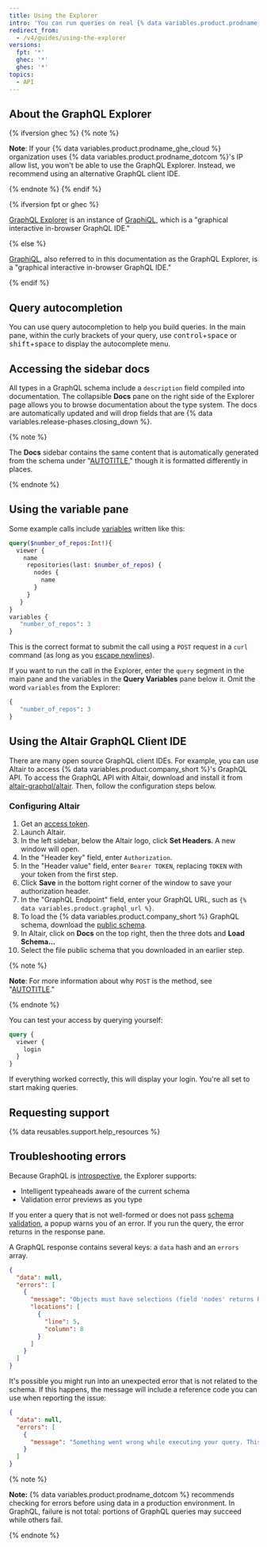 ```yaml
---
title: Using the Explorer
intro: 'You can run queries on real {% data variables.product.prodname_dotcom %} data using the GraphQL Explorer, an integrated development environment in your browser that includes docs, syntax highlighting, and validation errors.'
redirect_from:
  - /v4/guides/using-the-explorer
versions:
  fpt: '*'
  ghec: '*'
  ghes: '*'
topics:
  - API
---
```


## About the GraphQL Explorer

{% ifversion ghec %}
{% note %}

**Note**: If your {% data variables.product.prodname_ghe_cloud %} organization uses {% data variables.product.prodname_dotcom %}'s IP allow list, you won't be able to use the GraphQL Explorer. Instead, we recommend using an alternative GraphQL client IDE.

{% endnote %}
{% endif %}

{% ifversion fpt or ghec %}

[GraphQL Explorer](/graphql/overview/explorer) is an instance of [GraphiQL](https://github.com/graphql/graphiql), which is a "graphical interactive in-browser GraphQL IDE."

{% else %}

[GraphiQL](https://github.com/graphql/graphiql), also referred to in this documentation as the GraphQL Explorer, is a "graphical interactive in-browser GraphQL IDE."

{% endif %}

## Query autocompletion

You can use query autocompletion to help you build queries. In the main pane, within the curly brackets of your query, use <kbd>control</kbd>+<kbd>space</kbd> or <kbd>shift</kbd>+<kbd>space</kbd> to display the autocomplete menu.

## Accessing the sidebar docs

All types in a GraphQL schema include a `description` field compiled into documentation. The collapsible **Docs** pane on the right side of the Explorer page allows you to browse documentation about the type system. The docs are automatically updated and will drop fields that are {% data variables.release-phases.closing_down %}.

{% note %}

The **Docs** sidebar contains the same content that is automatically generated from the schema under "[AUTOTITLE](/graphql)," though it is formatted differently in places.

{% endnote %}

## Using the variable pane

Some example calls include [variables](/graphql/guides/forming-calls-with-graphql#working-with-variables) written like this:

```graphql
query($number_of_repos:Int!){
  viewer {
    name
     repositories(last: $number_of_repos) {
       nodes {
         name
       }
     }
   }
}
variables {
   "number_of_repos": 3
}
```

This is the correct format to submit the call using a `POST` request in a `curl` command (as long as you [escape newlines](/graphql/guides/forming-calls-with-graphql#communicating-with-graphql)).

If you want to run the call in the Explorer, enter the `query` segment in the main pane and the variables in the **Query Variables** pane below it. Omit the word `variables` from the Explorer:

```graphql
{
   "number_of_repos": 3
}
```

## Using the Altair GraphQL Client IDE

There are many open source GraphQL client IDEs. For example, you can use Altair to access {% data variables.product.company_short %}'s GraphQL API. To access the GraphQL API with Altair, download and install it from [altair-graphql/altair](https://github.com/altair-graphql/altair). Then, follow the configuration steps below.

### Configuring Altair

1. Get an [access token](/graphql/guides/forming-calls-with-graphql#authenticating-with-graphql).
1. Launch Altair.
1. In the left sidebar, below the Altair logo, click **Set Headers**. A new window will open.
1. In the "Header key" field, enter `Authorization`.
1. In the "Header value" field, enter `Bearer TOKEN`, replacing `TOKEN` with your token from the first step.
1. Click **Save** in the bottom right corner of the window to save your authorization header.
1. In the "GraphQL Endpoint" field, enter your GraphQL URL, such as `{% data variables.product.graphql_url %}`.
1. To load the {% data variables.product.company_short %} GraphQL schema, download the [public schema](/graphql/overview/public-schema).
1. In Altair, click on **Docs** on the top right, then the three dots and **Load Schema...**
1. Select the file public schema that you downloaded in an earlier step.

{% note %}

**Note**: For more information about why `POST` is the method, see "[AUTOTITLE](/graphql/guides/forming-calls-with-graphql#communicating-with-graphql)."

{% endnote %}

You can test your access by querying yourself:

```graphql
query {
  viewer {
    login
  }
}
```

If everything worked correctly, this will display your login. You're all set to start making queries.

## Requesting support

{% data reusables.support.help_resources %}

## Troubleshooting errors

Because GraphQL is [introspective](/graphql/guides/introduction-to-graphql#discovering-the-graphql-api), the Explorer supports:

* Intelligent typeaheads aware of the current schema
* Validation error previews as you type

If you enter a query that is not well-formed or does not pass [schema validation](/graphql/guides/introduction-to-graphql#schema), a popup warns you of an error. If you run the query, the error returns in the response pane.

A GraphQL response contains several keys: a `data` hash and an `errors` array.

```json
{
  "data": null,
  "errors": [
    {
      "message": "Objects must have selections (field 'nodes' returns Repository but has no selections)",
      "locations": [
        {
          "line": 5,
          "column": 8
        }
      ]
    }
  ]
}
```

It's possible you might run into an unexpected error that is not related to the schema. If this happens, the message will include a reference code you can use when reporting the issue:

```json
{
  "data": null,
  "errors": [
    {
      "message": "Something went wrong while executing your query. This is most likely a GitHub bug. Please include \"7571:3FF6:552G94B:69F45B7:5913BBEQ\" when reporting this issue."
    }
  ]
}
```

{% note %}

**Note:** {% data variables.product.prodname_dotcom %} recommends checking for errors before using data in a production environment. In GraphQL, failure is not total: portions of GraphQL queries may succeed while others fail.

{% endnote %}
